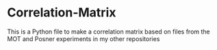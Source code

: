 # Correlation-Matrix
This is a Python file to make a correlation matrix based on files from the MOT and Posner experiments in my other repositories
